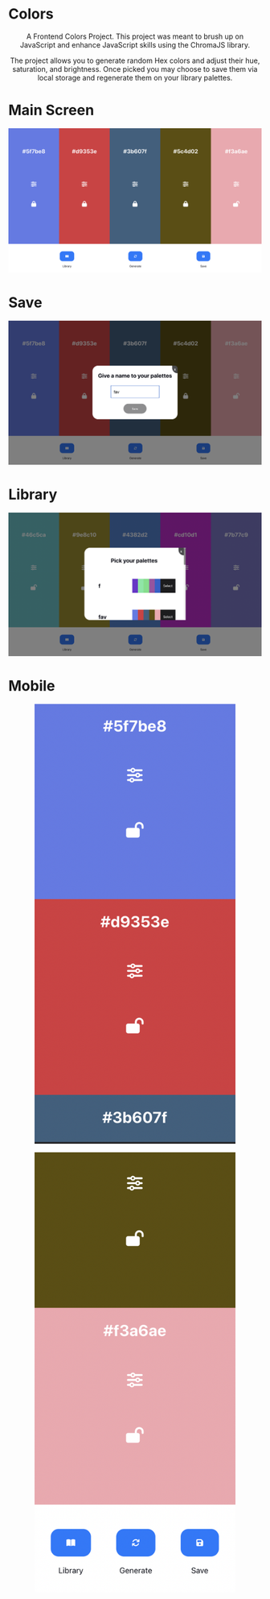 # Colors
<p align="center">
    A Frontend Colors Project. This project was meant to brush up on JavaScript and enhance JavaScript skills using the ChromaJS library.

<p align="center">
    The project allows you to generate random Hex colors and adjust their hue, saturation, and brightness. Once picked you may choose to save them via local storage and regenerate them on your library palettes.  
</p> 


# Main Screen

<p align="center">
    <img width="600" src="./assets/main.png">
</p>

# Save

<p align="center">
    <img width="600" src="./assets/save.png">
</p>

# Library

<p align="center">
    <img width="600" src="./assets/fav.png">
</p>

# Mobile

<p align="center">
    <img width="400" src="./assets/mobile.png">
</p>

<p align="center">
    <img width="400" src="./assets/mobile2.png">
</p>



